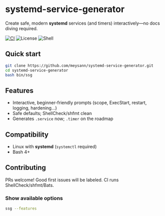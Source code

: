 # systemd-service-generator

Create safe, modern **systemd** services (and timers) interactively—no docs diving required.

[![CI](https://img.shields.io/github/actions/workflow/status/meysann/systemd-service-generator/ci.yml?branch=main)](https://github.com/meysann/systemd-service-generator/actions)
![License](https://img.shields.io/badge/license-MIT-blue)
![Shell](https://img.shields.io/badge/shell-bash-4EAA25)

## Quick start

```bash
git clone https://github.com/meysann/systemd-service-generator.git
cd systemd-service-generator
bash bin/ssg
```

## Features
- Interactive, beginner-friendly prompts (scope, ExecStart, restart, logging, hardening…)
- Safe defaults; ShellCheck/shfmt clean
- Generates `.service` now; `.timer` on the roadmap

## Compatibility
- Linux with **systemd** (`systemctl` required)
- Bash 4+

## Contributing
PRs welcome! Good first issues will be labeled. CI runs ShellCheck/shfmt/Bats.

### Show available options
```bash
ssg --features
```
